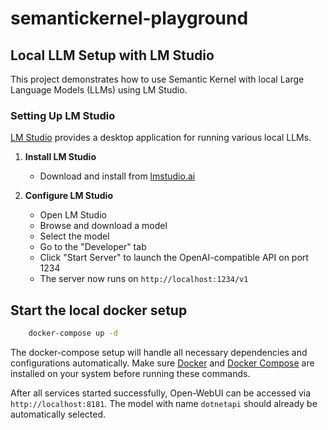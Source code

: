 # semantickernel-playground

## Local LLM Setup with LM Studio

This project demonstrates how to use Semantic Kernel with local Large Language Models (LLMs) using LM Studio.

### Setting Up LM Studio

[LM Studio](https://lmstudio.ai) provides a desktop application for running various local LLMs.

1. **Install LM Studio**
    - Download and install from [lmstudio.ai](https://lmstudio.ai)

2. **Configure LM Studio**
    - Open LM Studio
    - Browse and download a model
    - Select the model
    - Go to the "Developer" tab
    - Click "Start Server" to launch the OpenAI-compatible API on port 1234
    - The server now runs on `http://localhost:1234/v1`


## Start the local docker setup

```bash
    docker-compose up -d
```

The docker-compose setup will handle all necessary dependencies and configurations automatically. Make sure [Docker](https://docs.docker.com/get-docker/) and [Docker Compose](https://docs.docker.com/compose/install/) are installed on your system before running these commands.

After all services started successfully, Open-WebUI can be accessed via `http://localhost:8181`.
The model with name `dotnetapi` should already be automatically selected.